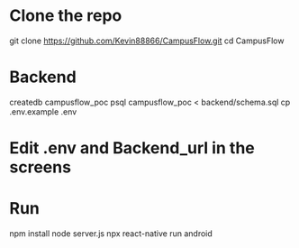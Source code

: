# Clone the repo
git clone https://github.com/Kevin88866/CampusFlow.git
cd CampusFlow
# Backend
createdb campusflow_poc
psql campusflow_poc < backend/schema.sql
cp .env.example .env
# Edit .env and Backend_url in the screens
# Run
npm install
node server.js
npx react-native run android

